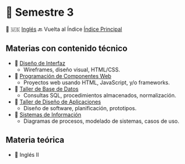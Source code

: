 # 📘 Semestre 3

🔄 🇺🇸 [Inglés](README.md)
🔙 Vuelta al Índice [Índice Principal](../README.es.md)

## Materias con contenido técnico

- 📁 [Diseño de Interfaz](./diseno-interfaz)
  - Wireframes, diseño visual, HTML/CSS.
- 📁 [Programación de Componentes Web](./componentes-web)
  - Proyectos web usando HTML, JavaScript, y/o frameworks.
- 📁 [Taller de Base de Datos](./taller-bd)
  - Consultas SQL, procedimientos almacenados, normalización.
- 📁 [Taller de Diseño de Aplicaciones](./taller-diseno-apps)
  - Diseño de software, planificación, prototipos.
- 📁 [Sistemas de Información](./sistemas-informacion)
  - Diagramas de procesos, modelado de sistemas, casos de uso.

## Materia teórica

- 🧠 Inglés II
